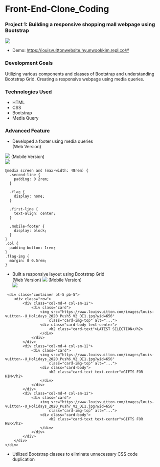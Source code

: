 # Front-End-Clone_Coding

### Project 1: Building a responsive shopping mall webpage using Bootstrap 
![](https://i.imgur.com/5Tb5RzN.jpg)

* Demo: https://louisvuittonwebsite.hyunwookkim.repl.co/#

### Development Goals 
Utilizing various components and classes of Bootstrap and understanding Bootstrap Grid. Creating a responsive webpage using media queries.

### Technologies Used
* HTML
* CSS
* Bootstrap
* Media Query

### Advanced Feature
* Developed a footer using media queries<br>
(Web Version)

![](https://i.imgur.com/4uqRyU0.png)
 (Mobile Version) <br>
![](https://i.imgur.com/Clb1bdW.png)
```css=
@media screen and (max-width: 48rem) {
  .second-line {
    padding: 0 2rem;
  }

  .flag {
    display: none;
  }

  .first-line {
    text-align: center;
  }

  .mobile-footer {
    display: block;
  }
}
.col {
  padding-bottom: 1rem;
}
.flag-img {
  margin: 0 0.5rem;
}
```
* Built a responsive layout using Bootstrap Grid <br>
(Web Version)
![](https://i.imgur.com/Z8VL6OC.png)
 (Mobile Version) <br>
![](https://i.imgur.com/xHGAWlc.png)
```html=
 <div class="container pt-5 pb-5">
    <div class="row"> 
        <div class="col-md-4 col-sm-12">
            <div class="card">
                <img src="https://www.louisvuitton.com/images/louis-vuitton--U_Holidays_2020_Push5_V2_DI1.jpg?wid=656"
                    class="card-img-top" alt="...">
                <div class="card-body text-center">
                    <h2 class="card-text">LATEST SELECTION</h2>
                </div>
            </div> 
        </div>
        <div class="col-md-4 col-sm-12">
            <div class="card">
                <img src="https://www.louisvuitton.com/images/louis-vuitton--U_Holidays_2020_Push6_V2_DI1.jpg?wid=656"
                    class="card-img-top" alt="...">
                <div class="card-body">
                    <h2 class="card-text text-center">GIFTS FOR HIM</h2>
                </div>
            </div>
        </div>
        <div class="col-md-4 col-sm-12">
            <div class="card">
                <img src="https://www.louisvuitton.com/images/louis-vuitton--U_Holidays_2020_Push7_V2_DI1.jpg?wid=656"
                    class="card-img-top" alt="...">
                <div class="card-body">
                    <h2 class="card-text text-center">GIFTS FOR HER</h2>
                </div>
            </div>
        </div>
    </div>
</div>
```
* Utilized Bootstrap classes to eliminate unnecessary CSS code duplication <br>
